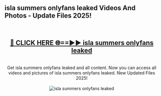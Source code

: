 <h2>isla summers onlyfans leaked Videos And Photos - Update Files 2025!</h2>
<br>
<div align="center">
<h2><a href="https://top-ai-tools.click/QrbHav" rel="nofollow">🔴 CLICK HERE 🌐==►► isla summers onlyfans leaked</a></h2>
<br>
Get isla summers onlyfans leaked and all content. Now you can access all videos and pictures of isla summers onlyfans leaked. New Updated Files 2025!
<br>
<br>
<a href="https://top-ai-tools.click/QrbHav" rel="nofollow" data-target="animated-image.originalLink"><img src="https://i.ibb.co.com/WyWwxjT/player-gif2.gif" alt="isla summers onlyfans leaked" style="max-width: 100%; display: inline-block;" data-target="animated-image.originalImage"></a>
</div>
<br>